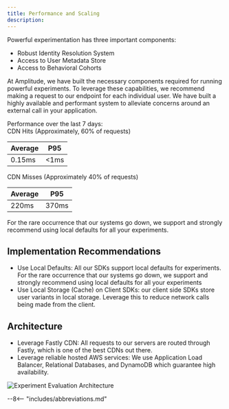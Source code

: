 ```yaml
---
title: Performance and Scaling
description: 
---
```


Powerful experimentation has three important components:

- Robust Identity Resolution System
- Access to User Metadata Store
- Access to Behavioral Cohorts

At Amplitude, we have built the necessary components required for running powerful experiments. To leverage these capabilities, we recommend making a request to our endpoint for each individual user. We have built a highly available and performant system to alleviate concerns around an external call in your application.

Performance over the last 7 days:\
CDN Hits (Approximately, 60% of requests)

| Average | P95 |
| --- | --- |
| 0.15ms | <1ms |

CDN Misses (Approximately 40% of requests)

| Average | P95 |
| --- | --- |
| 220ms | 370ms |

For the rare occurrence that our systems go down, we support and strongly recommend using local defaults for all your experiments.

## Implementation Recommendations

- Use Local Defaults: All our SDKs support local defaults for experiments. For the rare occurrence that our systems go down, we support and strongly recommend using local defaults for all your experiments
- Use Local Storage (Cache) on Client SDKs: our client side SDKs store user variants in local storage. Leverage this to reduce network calls being made from the client.

## Architecture

- Leverage Fastly CDN: All requests to our servers are routed through Fastly, which is one of the best CDNs out there.
- Leverage reliable hosted AWS services: We use Application Load Balancer, Relational Databases, and DynamoDB which guarantee high availability.

![Experiment Evaluation Architecture]( /../assets/images/experiment-architecture.png)

--8<-- "includes/abbreviations.md"
